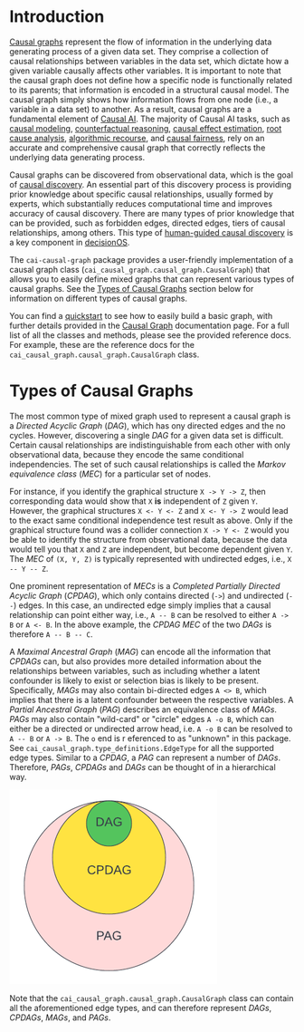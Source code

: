 # Introduction

[Causal graphs](https://youtu.be/gxA2YxkrKDg) represent the flow of information in the underlying data generating process 
of a given data set. They comprise a collection of causal relationships between variables in the data set, which dictate 
how a given variable causally affects other variables. It is important to note that the causal graph does not define how 
a specific node is functionally related to its parents; that information is encoded in a structural causal model. The 
causal graph simply shows how information flows from one node (i.e., a variable in a data set) to another. As a result, 
causal graphs are a fundamental element of [Causal AI](https://causalens.com/resources/knowledge-hub/what-is-causalai/). 
The majority of Causal AI tasks, such as [causal modeling](https://causalens.com/causalnet-state-of-the-art-structural-causal-modeling/), 
[counterfactual reasoning](https://youtu.be/NwF_gjvcKfE), [causal effect estimation](https://youtu.be/1ZR44wH9QCU), 
[root cause analysis](https://causalens.com/root-cause-analysis/), 
[algorithmic recourse](https://causalens.com/algorithmic-recourse/), and 
[causal fairness](https://causalens.com/causal-fairness/), rely on an accurate and comprehensive causal graph that 
correctly reflects the underlying data generating process.

Causal graphs can be discovered from observational data, which is the goal of 
[causal discovery](https://causalens.com/resources/knowledge-hub/discovering-causal-relationships/). An essential part of 
this discovery process is providing prior knowledge about specific causal relationships, usually formed by experts, which 
substantially reduces computational time and improves accuracy of causal discovery. There are many types of prior 
knowledge that can be provided, such as forbidden edges, directed edges, tiers of causal relationships, among others.
This type of [human-guided causal discovery](https://causalens.com/human-guided-causal-discovery/) is a key 
component in [decisionOS](https://causalens.com/decision-os/).

The `cai-causal-graph` package provides a user-friendly implementation of a causal graph class 
(`cai_causal_graph.causal_graph.CausalGraph`) that allows you to easily define mixed graphs that can represent various 
types of causal graphs. See the [Types of Causal Graphs](#types-of-causal-graphs) section below for information
on different types of causal graphs.

You can find a [quickstart](quickstart.md) to see how to easily build a basic graph, with further details provided in 
the [Causal Graph](causal_graph.md) documentation page. For a full list of all the classes and methods, please see
the provided reference docs. For example, these are the reference docs for the `cai_causal_graph.causal_graph.CausalGraph` 
class.

# Types of Causal Graphs

The most common type of mixed graph used to represent a causal graph is a _Directed Acyclic Graph_ (_DAG_), which has
ony directed edges and the no cycles. However, discovering a single _DAG_ for a given data set is difficult. Certain 
causal relationships are indistinguishable from each other with only observational data, because they encode the
same conditional independencies. The set of such causal relationships is called the _Markov equivalence class_ (_MEC_)
for a particular set of nodes.

For instance, if you identify the graphical structure `X -> Y -> Z`, then corresponding data would show that `X` 
**is** independent of `Z` given `Y`. However, the graphical structures `X <- Y <- Z` and `X <- Y -> Z` would lead to 
the exact same conditional independence test result as above. Only if the graphical structure found was a collider 
connection `X -> Y <- Z` would you be able to identify the structure from observational data,
because the data would tell you that `X` and `Z` are independent, but become dependent given `Y`. The _MEC_ of 
`(X, Y, Z)` is typically represented with undirected edges, i.e., `X -- Y -- Z`.

One prominent representation of _MECs_ is a _Completed Partially Directed Acyclic Graph_ (_CPDAG_), which only contains
directed (`->`) and undirected (`--`) edges. In this case, an undirected edge simply implies that a causal relationship
can point either way, i.e., `A -- B` can be resolved to either `A -> B` or `A <- B`. In the above example, the _CPDAG_
_MEC_ of the two _DAGs_ is therefore `A -- B -- C`.

A _Maximal Ancestral Graph_ (_MAG_) can encode all the information that _CPDAGs_ can, but also provides
more detailed information about the relationships between variables, such as including whether a latent confounder is
likely to exist or selection bias is likely to be present. Specifically, _MAGs_ may also contain bi-directed edges
`A <> B`, which implies that there is a latent confounder between the respective variables. A _Partial Ancestral Graph_ (_PAG_) 
describes an equivalence class of _MAGs_. _PAGs_ may also contain "wild-card" or "circle" edges `A -o B`, which can 
either be a directed or undirected arrow head, i.e. `A -o B` can be  resolved to `A -- B` or `A -> B`. The `o` end is r
eferenced to as "unknown" in this package. See `cai_causal_graph.type_definitions.EdgeType` for all the supported edge 
types. Similar to a _CPDAG_, a _PAG_ can represent  a number of _DAGs_. Therefore, _PAGs_, _CPDAGs_ and _DAGs_ can be 
thought of in a hierarchical way.

![DAG CPDAG PAG](images/DAG_CPDAG_PAG.png)

Note that the `cai_causal_graph.causal_graph.CausalGraph` class can contain all the aforementioned edge types, and 
can therefore represent _DAGs_, _CPDAGs_, _MAGs_, and _PAGs_.
